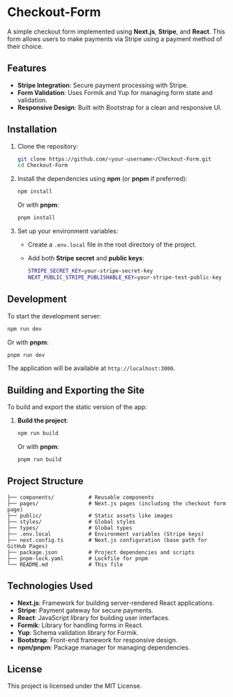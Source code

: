 
# Checkout-Form

A simple checkout form implemented using **Next.js**, **Stripe**, and **React**. This form allows users to make payments via Stripe using a payment method of their choice.

## Features

- **Stripe Integration**: Secure payment processing with Stripe.
- **Form Validation**: Uses Formik and Yup for managing form state and validation.
- **Responsive Design**: Built with Bootstrap for a clean and responsive UI.

## Installation

1. Clone the repository:

   ```bash
   git clone https://github.com/<your-username>/Checkout-Form.git
   cd Checkout-Form
   ```

2. Install the dependencies using **npm** (or **pnpm** if preferred):

   ```bash
   npm install
   ```

   Or with **pnpm**:

   ```bash
   pnpm install
   ```

3. Set up your environment variables:
   - Create a `.env.local` file in the root directory of the project.
   - Add both **Stripe secret** and **public keys**:

     ```bash
     STRIPE_SECRET_KEY=your-stripe-secret-key
     NEXT_PUBLIC_STRIPE_PUBLISHABLE_KEY=your-stripe-test-public-key
     ```


## Development

To start the development server:

```bash
npm run dev
```

Or with **pnpm**:

```bash
pnpm run dev
```

The application will be available at `http://localhost:3000`.

## Building and Exporting the Site

To build and export the static version of the app:

1. **Build the project**:

   ```bash
   npm run build
   ```

   Or with **pnpm**:

   ```bash
   pnpm run build
   ```

## Project Structure

```
├── components/           # Reusable components
├── pages/                # Next.js pages (including the checkout form page)
├── public/               # Static assets like images
├── styles/               # Global styles
├── types/                # Global types
├── .env.local            # Environment variables (Stripe keys)
├── next.config.ts        # Next.js configuration (base path for GitHub Pages)
├── package.json          # Project dependencies and scripts
├── pnpm-lock.yaml        # Lockfile for pnpm
└── README.md             # This file
```

## Technologies Used

- **Next.js**: Framework for building server-rendered React applications.
- **Stripe**: Payment gateway for secure payments.
- **React**: JavaScript library for building user interfaces.
- **Formik**: Library for handling forms in React.
- **Yup**: Schema validation library for Formik.
- **Bootstrap**: Front-end framework for responsive design.
- **npm/pnpm**: Package manager for managing dependencies.

## License

This project is licensed under the MIT License.
